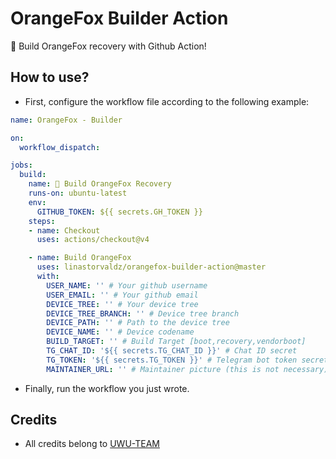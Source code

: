 # OrangeFox Builder Action
🦊 Build OrangeFox recovery with Github Action!

## How to use?
- First, configure the workflow file according to the following example:

```yml
name: OrangeFox - Builder

on:
  workflow_dispatch:

jobs:
  build:
    name: 🦊 Build OrangeFox Recovery
    runs-on: ubuntu-latest
    env:
      GITHUB_TOKEN: ${{ secrets.GH_TOKEN }}
    steps:
    - name: Checkout
      uses: actions/checkout@v4

    - name: Build OrangeFox
      uses: linastorvaldz/orangefox-builder-action@master
      with:
        USER_NAME: '' # Your github username
        USER_EMAIL: '' # Your github email
        DEVICE_TREE: '' # Your device tree
        DEVICE_TREE_BRANCH: '' # Device tree branch
        DEVICE_PATH: '' # Path to the device tree
        DEVICE_NAME: '' # Device codename
        BUILD_TARGET: '' # Build Target [boot,recovery,vendorboot]
        TG_CHAT_ID: '${{ secrets.TG_CHAT_ID }}' # Chat ID secret
        TG_TOKEN: '${{ secrets.TG_TOKEN }}' # Telegram bot token secret
        MAINTAINER_URL: '' # Maintainer picture (this is not necessary)
```

- Finally, run the workflow you just wrote.

## Credits
- All credits belong to [UWU-TEAM](https://github.com/UWU-TEAM)
